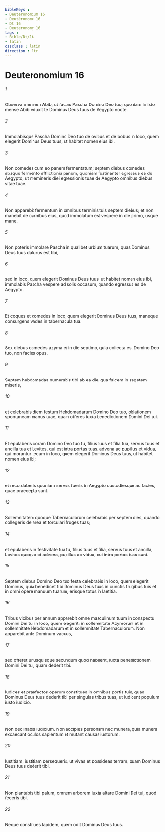```yaml
---
bibleKeys : 
- Deuteronomium 16
- Deutéronome 16
- Dt 16
- Deuteronomy 16
tags : 
- Bible/Dt/16
- latin
cssclass : latin
direction : ltr
---
```


# Deuteronomium 16

###### 1
Observa mensem Abib, ut facias Pascha Domino Deo tuo; quoniam in isto mense Abib eduxit te Dominus Deus tuus de Aegypto nocte. 
###### 2
Immolabisque Pascha Domino Deo tuo de ovibus et de bobus in loco, quem elegerit Dominus Deus tuus, ut habitet nomen eius ibi. 
###### 3
Non comedes cum eo panem fermentatum; septem diebus comedes absque fermento afflictionis panem, quoniam festinanter egressus es de Aegypto, ut memineris diei egressionis tuae de Aegypto omnibus diebus vitae tuae. 
###### 4
Non apparebit fermentum in omnibus terminis tuis septem diebus; et non manebit de carnibus eius, quod immolatum est vespere in die primo, usque mane. 
###### 5
Non poteris immolare Pascha in qualibet urbium tuarum, quas Dominus Deus tuus daturus est tibi, 
###### 6
sed in loco, quem elegerit Dominus Deus tuus, ut habitet nomen eius ibi, immolabis Pascha vespere ad solis occasum, quando egressus es de Aegypto. 
###### 7
Et coques et comedes in loco, quem elegerit Dominus Deus tuus, maneque consurgens vades in tabernacula tua. 
###### 8
Sex diebus comedes azyma et in die septimo, quia collecta est Domino Deo tuo, non facies opus.
###### 9
Septem hebdomadas numerabis tibi ab ea die, qua falcem in segetem miseris, 
###### 10
et celebrabis diem festum Hebdomadarum Domino Deo tuo, oblationem spontaneam manus tuae, quam offeres iuxta benedictionem Domini Dei tui. 
###### 11
Et epulaberis coram Domino Deo tuo tu, filius tuus et filia tua, servus tuus et ancilla tua et Levites, qui est intra portas tuas, advena ac pupillus et vidua, qui morantur tecum in loco, quem elegerit Dominus Deus tuus, ut habitet nomen eius ibi; 
###### 12
et recordaberis quoniam servus fueris in Aegypto custodiesque ac facies, quae praecepta sunt.
###### 13
Sollemnitatem quoque Tabernaculorum celebrabis per septem dies, quando collegeris de area et torculari fruges tuas; 
###### 14
et epulaberis in festivitate tua tu, filius tuus et filia, servus tuus et ancilla, Levites quoque et advena, pupillus ac vidua, qui intra portas tuas sunt. 
###### 15
Septem diebus Domino Deo tuo festa celebrabis in loco, quem elegerit Dominus, quia benedicet tibi Dominus Deus tuus in cunctis frugibus tuis et in omni opere manuum tuarum, erisque totus in laetitia.
###### 16
Tribus vicibus per annum apparebit omne masculinum tuum in conspectu Domini Dei tui in loco, quem elegerit: in sollemnitate Azymorum et in sollemnitate Hebdomadarum et in sollemnitate Tabernaculorum. Non apparebit ante Dominum vacuus, 
###### 17
sed offeret unusquisque secundum quod habuerit, iuxta benedictionem Domini Dei tui, quam dederit tibi.
###### 18
Iudices et praefectos operum constitues in omnibus portis tuis, quas Dominus Deus tuus dederit tibi per singulas tribus tuas, ut iudicent populum iusto iudicio. 
###### 19
Non declinabis iudicium. Non accipies personam nec munera, quia munera excaecant oculos sapientum et mutant causas iustorum. 
###### 20
Iustitiam, iustitiam persequeris, ut vivas et possideas terram, quam Dominus Deus tuus dederit tibi.
###### 21
Non plantabis tibi palum, omnem arborem iuxta altare Domini Dei tui, quod feceris tibi. 
###### 22
Neque constitues lapidem, quem odit Dominus Deus tuus.
